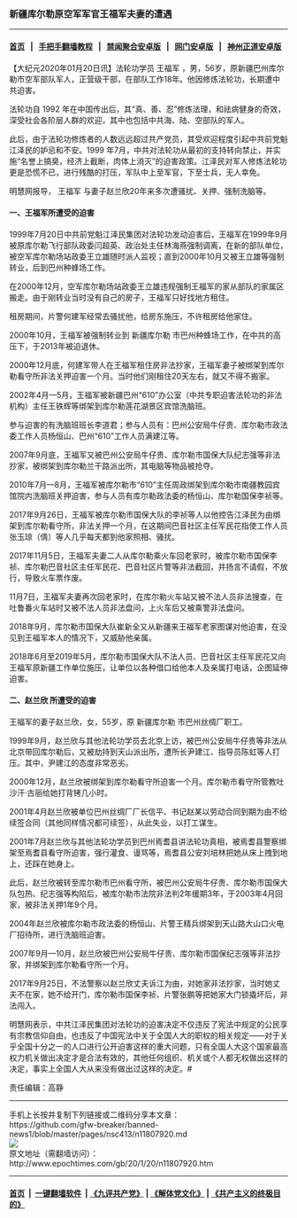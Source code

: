 ### 新疆库尔勒原空军军官王福军夫妻的遭遇
------------------------

#### [首页](https://github.com/gfw-breaker/banned-news1/blob/master/README.md) &nbsp;&nbsp;|&nbsp;&nbsp; [手把手翻墙教程](https://github.com/gfw-breaker/guides/wiki) &nbsp;&nbsp;|&nbsp;&nbsp; [禁闻聚合安卓版](https://github.com/gfw-breaker/bn-android) &nbsp;&nbsp;|&nbsp;&nbsp; [网门安卓版](https://github.com/oGate2/oGate) &nbsp;&nbsp;|&nbsp;&nbsp; [神州正道安卓版](https://github.com/SzzdOgate/update) 



<div><p>
 【大纪元2020年01月20日讯】法轮功学员
 <ok href="http://www.epochtimes.com/gb/tag/%E7%8E%8B%E7%A6%8F%E5%86%9B.html">
  王福军
 </ok>
 ，男，56岁，原新疆巴州库尔勒市空军部队军人，正营级干部，在部队工作18年。他因修炼法轮功，长期遭中共迫害。
</p>
<p class="p1">
 <span class="s1">
  法轮功自
 </span>
 <span class="s2">
  1992
 </span>
 <span class="s1">
  年在中国传出后，其“真、善、忍”修炼法理，和祛病健身的奇效，深受社会各阶层人群的欢迎，其中也包括中共海、陆、空部队的军人。
 </span>
</p>
<p class="p1">
 <span class="s2">
  此后，由于法轮功修炼者的人数远远超过共产党员，其受欢迎程度引起中共前党魁江泽民的妒忌和不安。1999
 </span>
 <span class="s1">
  年7月，中共对法轮功从最初的支持转向禁止，并实施“名誉上搞臭，经济上截断，肉体上消灭”的迫害政策。江泽民对军人修炼法轮功更是恐慌不已，进行残酷的打压，军队中上至军官，下至士兵，无人幸免。
 </span>
</p>
<p class="p3">
 <span class="s1">
  明慧网报导，
  <ok href="http://www.epochtimes.com/gb/tag/%E7%8E%8B%E7%A6%8F%E5%86%9B.html">
   王福军
  </ok>
  与妻子赵兰欣20年来多次遭骚扰、关押、强制洗脑等。
 </span>
</p>
<h4 class="p5">
 <span class="s1">
  <b>
   一、王福军所遭受的迫害
  </b>
 </span>
</h4>
<p class="p5">
 <span class="s1">
  1999年7月20日中共前党魁江泽民集团对法轮功发动迫害后，王福军在1999年9月被原库尔勒飞行部队政委闫超英、政治处主任林海燕强制调离，在新的部队单位，被空军库尔勒场站政委王立雄随时派人监视；直到2000年10月又被王立雄等强制转业，后到巴州种蜂场工作。
 </span>
</p>
<p class="p5">
 <span class="s1">
  在2000年12月，空军库尔勒场站政委王立雄违规强制王福军的家从部队的家属区搬走。由于刚转业当时没有自己的房子，王福军只好找地方租住。
 </span>
</p>
<p class="p5">
 <span class="s1">
  租房期间，片警何建军经常去骚扰他，给房东施压，不许租房给他家住。
 </span>
</p>
<p class="p5">
 2000年10月，王福军被强制转业到
 <ok href="http://www.epochtimes.com/gb/tag/%E6%96%B0%E7%96%86%E5%BA%93%E5%B0%94%E5%8B%92.html">
  新疆库尔勒
 </ok>
 市巴州种蜂场工作，在中共的高压下，于2013年被迫退休。
</p>
<p class="p5">
 <span class="s1">
  2000年12月底，何建军带人在王福军租住房非法抄家，王福军妻子被绑架到库尔勒看守所非法关押迫害一个月。当时他们刚租住20天左右，就又不得不搬家。
 </span>
</p>
<p class="p5">
 <span class="s1">
  2002年4月—5月，王福军被新疆巴州“610”办公室（中共专职迫害法轮功的非法机构）主任王铁辉等绑架到库尔勒莲花湖景区宾馆洗脑班。
 </span>
</p>
<p class="p5">
 <span class="s1">
  参与迫害的有洗脑班班长李道君；参与人员有：巴州公安局牛仔贵、库尔勒市政法委工作人员杨恒山、巴州“610”工作人员满建江等。
 </span>
</p>
<p class="p5">
 <span class="s1">
  2007年9月底，王福军又被巴州公安局牛仔贵、库尔勒市国保大队纪志强等非法抄家，被绑架到库尔勒兰干路派出所，其电脑等物品被抢夺。
 </span>
</p>
<p class="p5">
 <span class="s1">
  2010年7月—8月，王福军被库尔勒市“610”主任周政绑架到库尔勒市南疆教园宾馆院内洗脑班关押迫害，参与人员有库尔勒政法委的杨恒山、库尔勒国保李祯等。
 </span>
</p>
<p class="p5">
 <span class="s1">
  2017年9月26日，王福军被库尔勒市国保大队的李祯等人以他控告江泽民为由绑架到库尔勒看守所，非法关押一个月，在这期间巴音社区主任军民花指使工作人员张玉琼（倩）等人几乎每天都到他家照相、骚扰。
 </span>
</p>
<p class="p5">
 <span class="s1">
  2017年11月5日，王福军夫妻二人从库尔勒乘火车回老家时，被库尔勒市国保李祯、库尔勒巴音社区主任军民花、巴音社区片警等非法截回，并扬言不请假，不放行，导致火车票作废。
 </span>
</p>
<p class="p5">
 <span class="s1">
  11月7日，王福军夫妻再次回老家时，在库尔勒火车站又被不法人员非法搜查，在吐鲁番火车站时又被不法人员非法盘问，上火车后又被乘警非法盘问。
 </span>
</p>
<p class="p5">
 <span class="s1">
  2018年9月，库尔勒市国保大队崔新全又从新疆来王福军老家图谋对他迫害，在没见到王福军本人的情况下，又威胁他亲属。
 </span>
</p>
<p class="p5">
 <span class="s1">
  2018年6月至2019年5月，库尔勒市国保大队不法人员、巴音社区主任军民花又向王福军原新疆工作单位施压，让单位以各种借口给他本人及亲属打电话，企图延伸迫害。
 </span>
</p>
<h4 class="p5">
 <span class="s1">
  <b>
   二、赵兰欣
  </b>
 </span>
 <span class="s1">
  <b>
   所遭受的迫害
  </b>
 </span>
</h4>
<p class="p5">
 <span class="s1">
  王福军的妻子赵兰欣，女，55岁，原
  <ok href="http://www.epochtimes.com/gb/tag/%E6%96%B0%E7%96%86%E5%BA%93%E5%B0%94%E5%8B%92.html">
   新疆库尔勒
  </ok>
  市巴州丝绸厂职工。
 </span>
</p>
<p class="p5">
 <span class="s1">
  1999年9月，赵兰欣与其他法轮功学员去北京上访，被巴州公安局牛仔贵等非法从北京带回库尔勒后，又被劫持到天山派出所，遭所长尹建江、指导员陈虹等人打压。其中，尹建江的态度非常恶劣。
 </span>
</p>
<p class="p5">
 <span class="s1">
  2000年12月，赵兰欣被绑架到库尔勒看守所迫害一个月。库尔勒市看守所管教吐沙汗·古丽给她打背铐几小时。
 </span>
</p>
<p class="p5">
 <span class="s1">
  2001年4月赵兰欣被单位巴州丝绸厂厂长信平、书记赵某以劳动合同到期为由不给续签合同（其他同样情况都可续签），从此失业，以打工谋生。
 </span>
</p>
<p class="p5">
 <span class="s1">
  2001年7月赵兰欣与其他法轮功学员到巴州焉耆县讲法轮功真相，被焉耆县警察绑架至焉耆县看守所迫害，强行灌食、谩骂等，焉耆县公安刘培林把她从床上拽到地上，还踩在她身上。
 </span>
</p>
<p class="p5">
 <span class="s1">
  此后，赵兰欣被转至库尔勒市巴州看守所，被巴州公安局牛仔贵、库尔勒市国保大队包热、纪志强等构陷后，被库尔勒市法院非法判2年缓期3年，于2003年4月回家，被非法关押1年9个月。
 </span>
</p>
<p class="p5">
 <span class="s1">
  2004年赵兰欣被库尔勒市政法委的杨恒山、片警王精兵绑架到天山路大山口火电厂招待所，进行洗脑班迫害。
 </span>
</p>
<p class="p5">
 <span class="s1">
  2007年9月—10月，赵兰欣被巴州公安局牛仔贵、库尔勒市国保纪志强等非法抄家，并绑架到库尔勒看守所一个月。
 </span>
</p>
<p class="p5">
 <span class="s1">
  2017年9月25日，不法警察以赵兰欣丈夫诉江为由，对她家非法抄家，当时她丈夫不在家，她不给开门，库尔勒市国保李祯、片警张鹏等把她家大门锁撬坏后，非法闯入。
 </span>
</p>
<p class="p5">
 明慧网表示，中共江泽民集团对法轮功的迫害决定不仅违反了宪法中规定的公民享有宗教信仰自由，也违反了中国宪法中关于全国人大的职权的相关规定——对于关乎全国十分之一的人口进行公开迫害这样的重大问题，只有全国人大这个国家最高权力机关做出决定才是合法有效的，其他任何组织、机关或个人都无权做出这样的决定，事实上全国人大从来没有做出过这样的决定。#
</p>
<p class="p5">
 责任编辑：高静
</p>
</div>
<hr/>
手机上长按并复制下列链接或二维码分享本文章：<br/>
https://github.com/gfw-breaker/banned-news1/blob/master/pages/nsc413/n11807920.md <br/>
<a href='https://github.com/gfw-breaker/banned-news1/blob/master/pages/nsc413/n11807920.md'><img src='https://github.com/gfw-breaker/banned-news1/blob/master/pages/nsc413/n11807920.md.png'/></a> <br/>
原文地址（需翻墙访问）：http://www.epochtimes.com/gb/20/1/20/n11807920.htm


------------------------
#### [首页](https://github.com/gfw-breaker/banned-news1/blob/master/README.md) &nbsp;|&nbsp; [一键翻墙软件](https://github.com/gfw-breaker/nogfw/blob/master/README.md) &nbsp;| [《九评共产党》](https://github.com/gfw-breaker/9ping.md/blob/master/README.md#九评之一评共产党是什么) | [《解体党文化》](https://github.com/gfw-breaker/jtdwh.md/blob/master/README.md) | [《共产主义的终极目的》](https://github.com/gfw-breaker/gczydzjmd.md/blob/master/README.md)


<img src='http://gfw-breaker.win/banned-news/pages/nsc413/n11807920.md' width='0px' height='0px'/>